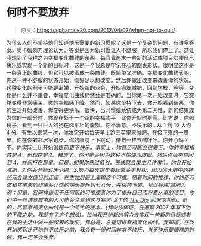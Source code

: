 # 何时不要放弃

> 原文：<https://alphamale20.com/2012/04/02/when-not-to-quit/>

为什么人们不坚持他们知道快乐需要的新习惯呢？这是一个复杂的问题，有许多答案。奥卡姆剃刀理论认为，答案是因为新习惯让人不舒服，所以我们停止了。这让我想到了我称之为幸福变化曲线的东西。每当我追求一些新的活动或项目以使自己快乐或实现一个新的目标时，这是一个我总是牢记在心的图表形状。很明显这不是一条真正的曲线，但它可以被画成一条曲线。既简单又准确。幸福变化曲线表明，你从一种不舒服的状态开始，刚好足以想改变。然后你做出改变来改善你的状况。这种变化的例子可能是离婚，开始新的业务，开始锻炼减肥，回到学校，等等。变化是什么并不重要，幸福变化曲线仍然会是准确的。当你第一次开始改变时，它突然变得非常痛苦。你的幸福感下降。然而，如果你坚持下去，你开始看到结果，你的生活开始改善，你变得更快乐。很快，当习惯或系统成为第二天性，新的结果成为你的一部分时，你现在处于一个新的幸福水平，比你开始时更高。比方说，你照镜子，看到一只巨大的狗在你平坦的腹部。你不满意。不快乐的...从 1 到 10 大约 4 分。有生以来第一次，你决定开始每天早上跑三英里来减肥。在接下来的一周里，你在你的邻居家跑步，你的脂肪上下跳动，像狗一样气喘吁吁。你开心吗？不。你实际上比开始锻炼前*更不快乐。事实上，你甚至可能会很痛苦。你的幸福指数是 4，但现在是 2。糟透了。你可能会因为这种不愉快而辞职。然后你会突然回到 4，并保持在那里。但是...如果你熬过低谷，很快就会发生几件事:1。你会开始减肥。2.你会开始讨厌少跑。3.努力每天跑步看起来会更轻松，因为你大脑中的神经元会建立适当的连接，在生物层面上灌输这个习惯。随着时间的推移，你的新习惯和它带来的结果会让你的快乐提升到七八分，并保持下去。我以锻炼/减肥为例；但是，它同样适用于任何新的习惯或者你为了提升自己而将要从事的项目。你们中一些博览群书的人可能会注意到这与塞思·戈丁的 [The Dip](http://www.amazon.com/gp/product/1591841666/ref=as_li_ss_tl?ie=UTF8&tag=calebjones1-20&linkCode=as2&camp=1789&creative=390957&creativeASIN=1591841666) ![](img/7eb57af7eb1e4bbbf88b9b24e2364744.png)非常相似。是的，尽管幸福变化曲线是一个简化的版本。(我向你保证，在塞斯 2007 年写下他的下降之前，我就有了这个想法)。每当我开始新的努力去实现一些新的目标或者在我的生活中做一些积极的改变，我总是，总是记得幸福变化曲线。我知道，在我开始感到比开始时更快乐之前，我会有一段时间非常不快乐，当不快乐最糟糕的时候，我一定不会放弃。*